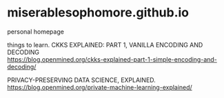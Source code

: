 # miserablesophomore.github.io
personal homepage

things to learn.
CKKS EXPLAINED: PART 1, VANILLA ENCODING AND DECODING </br>
https://blog.openmined.org/ckks-explained-part-1-simple-encoding-and-decoding/

PRIVACY-PRESERVING DATA SCIENCE, EXPLAINED. </br>
https://blog.openmined.org/private-machine-learning-explained/
  
